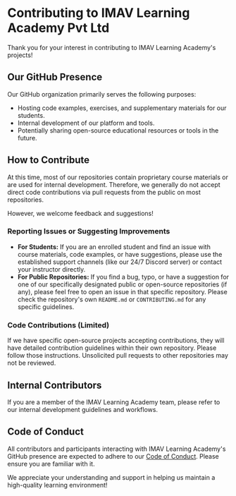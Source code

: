 # Contributing to IMAV Learning Academy Pvt Ltd

Thank you for your interest in contributing to IMAV Learning Academy's projects!

## Our GitHub Presence

Our GitHub organization primarily serves the following purposes:
* Hosting code examples, exercises, and supplementary materials for our students.
* Internal development of our platform and tools.
* Potentially sharing open-source educational resources or tools in the future.

## How to Contribute

At this time, most of our repositories contain proprietary course materials or are used for internal development. Therefore, we generally do not accept direct code contributions via pull requests from the public on most repositories.

However, we welcome feedback and suggestions!

### Reporting Issues or Suggesting Improvements
* **For Students:** If you are an enrolled student and find an issue with course materials, code examples, or have suggestions, please use the established support channels (like our 24/7 Discord server) or contact your instructor directly.
* **For Public Repositories:** If you find a bug, typo, or have a suggestion for one of our specifically designated public or open-source repositories (if any), please feel free to open an issue in that specific repository. Please check the repository's own `README.md` or `CONTRIBUTING.md` for any specific guidelines.

### Code Contributions (Limited)
If we have specific open-source projects accepting contributions, they will have detailed contribution guidelines within their own repository. Please follow those instructions. Unsolicited pull requests to other repositories may not be reviewed.

## Internal Contributors
If you are a member of the IMAV Learning Academy team, please refer to our internal development guidelines and workflows.

## Code of Conduct
All contributors and participants interacting with IMAV Learning Academy's GitHub presence are expected to adhere to our [Code of Conduct](./CODE_OF_CONDUCT.md). Please ensure you are familiar with it.

We appreciate your understanding and support in helping us maintain a high-quality learning environment!
